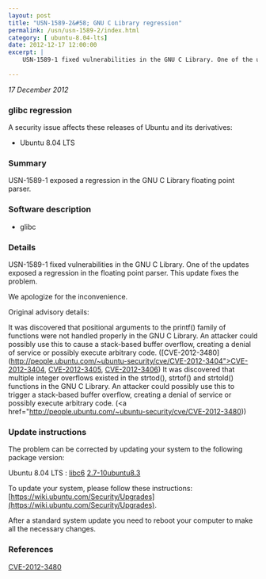 ```yaml
---
layout: post
title: "USN-1589-2&#58; GNU C Library regression"
permalink: /usn/usn-1589-2/index.html
category: [ ubuntu-8.04-lts]
date: 2012-12-17 12:00:00
excerpt: |
    USN-1589-1 fixed vulnerabilities in the GNU C Library. One of the updates exposed a regression in the floating point parser. This update fixes the problem.
    
--- 
```

 
 

*17 December 2012*

### glibc regression

A security issue affects these releases of Ubuntu and its derivatives:

* Ubuntu 8.04 LTS

### Summary

USN-1589-1 exposed a regression in the GNU C Library floating point parser. 

### Software description

* glibc 

### Details

USN-1589-1 fixed vulnerabilities in the GNU C Library. One of the updates exposed a regression in the floating point parser. This update fixes the problem.

We apologize for the inconvenience.

Original advisory details:

 It was discovered that positional arguments to the printf() family of functions were not handled properly in the GNU C Library. An attacker could possibly use this to cause a stack-based buffer overflow, creating a denial of service or possibly execute arbitrary code. ([CVE-2012-3480](http://people.ubuntu.com/~ubuntu-security/cve/CVE-2012-3404">CVE-2012-3404</a>, <a href="http://people.ubuntu.com/~ubuntu-security/cve/CVE-2012-3405">CVE-2012-3405</a>, <a href="http://people.ubuntu.com/~ubuntu-security/cve/CVE-2012-3406">CVE-2012-3406</a>) It was discovered that multiple integer overflows existed in the strtod(), strtof() and strtold() functions in the GNU C Library. An attacker could possibly use this to trigger a stack-based buffer overflow, creating a denial of service or possibly execute arbitrary code. (<a href="http://people.ubuntu.com/~ubuntu-security/cve/CVE-2012-3480)) 

### Update instructions

The problem can be corrected by updating your system to the following package version:

Ubuntu 8.04 LTS
 : [libc6](https://launchpad.net/ubuntu/+source/glibc) <span> [2.7-10ubuntu8.3](https://launchpad.net/ubuntu/+source/glibc/2.7-10ubuntu8.3) </span> 

To update your system, please follow these instructions: [https://wiki.ubuntu.com/Security/Upgrades](https://wiki.ubuntu.com/Security/Upgrades).

After a standard system update you need to reboot your computer to make all the necessary changes. 

### References

 
 [CVE-2012-3480](http://people.ubuntu.com/~ubuntu-security/cve/CVE-2012-3480)
 


